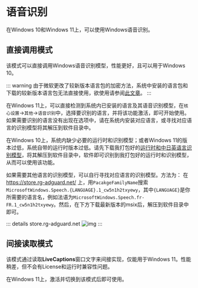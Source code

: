 # 语音识别

在Windows 10和Windows 11上，可以使用Windows语音识别。

## 直接调用模式

该模式可以直接调用Windows语音识别模型，性能更好，且可以用于Windows 10。

::: warning
由于微软更改了较新版本语言包的加密方法，系统中安装的语言包和下载的较新版本语言包无法直接使用，欲使用请参阅[此文章](https://www.bilibili.com/read/cv42198812/)。
:::

在Windows 11上，可以直接检测到系统内已安装的语言及其语音识别模型，在`核心设置`->`其他`->`语音识别`中，选择要识别的语言，并将该功能激活，即可开始使用。如果需要识别的语言没有出现在选项中，请在系统内安装对应语言，或寻找对应语言的识别模型将其解压到软件目录中。

在Windows 10上，系统内缺少必要的运行时和识别模型；或者Windows 11的版本过低，系统自带的运行时版本过低。请先下载我打包好的[运行时和中日英语言识别模型](https://lunatranslator.org/Resource/DirectLiveCaptions.zip)，将其解压到软件目录中，软件即可识别到我打包好的运行时和识别模型，从而可以使用该功能。

如果需要其他语言的识别模型，可以自行寻找对应语言的识别模型。方法为：
在 https://store.rg-adguard.net/ 上，用`PacakgeFamilyName`搜索`MicrosoftWindows.Speech.{LANGUAGE}.1_cw5n1h2txyewy`，其中`{LANGUAGE}`是你所需要的语言名，例如法语为`MicrosoftWindows.Speech.fr-FR.1_cw5n1h2txyewy`。然后，在下方下载最新版本的msix后，解压到软件目录中即可。

::: details store.rg-adguard.net
![img](https://image.lunatranslator.org/zh/srpackage.png)
:::

## 间接读取模式

该模式通过读取**LiveCaptions**窗口文字来间接实现，仅能用于Windows 11。性能稍差，但不会有License和运行时兼容性问题。

在Windows 11上，激活并切换到该模式后即可使用。
